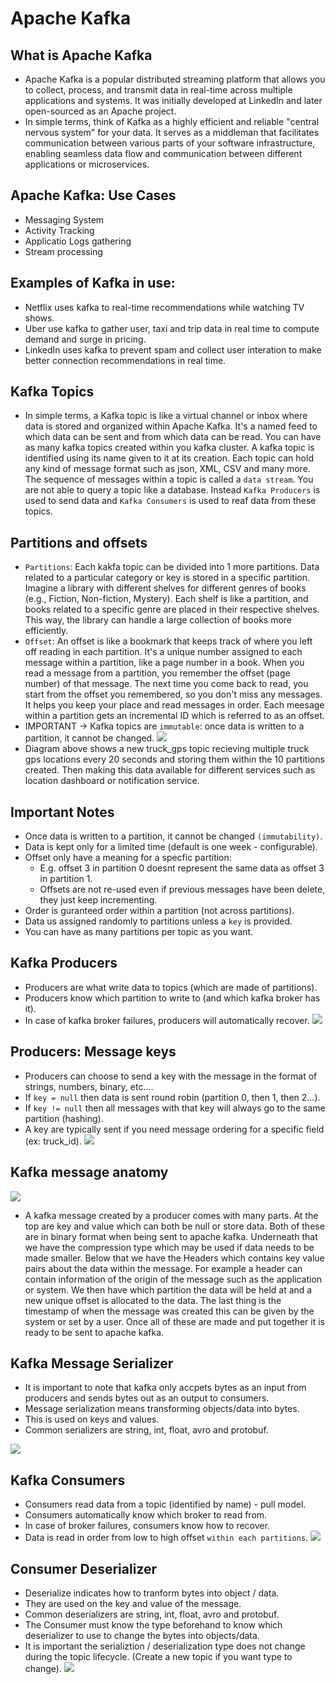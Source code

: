 # Apache Kafka 

## What is Apache Kafka 
- Apache Kafka is a popular distributed streaming platform that allows you to collect, process, and transmit data in real-time across multiple applications and systems. It was initially developed at LinkedIn and later open-sourced as an Apache project.
- In simple terms, think of Kafka as a highly efficient and reliable "central nervous system" for your data. It serves as a middleman that facilitates communication between various parts of your software infrastructure, enabling seamless data flow and communication between different applications or microservices.

## Apache Kafka: Use Cases
- Messaging System
- Activity Tracking
- Applicatio Logs gathering
- Stream processing

## Examples of Kafka in use:
- Netflix uses kafka to real-time recommendations while watching TV shows.
- Uber use kafka to gather user, taxi and trip data in real time to compute demand and surge in pricing.
- LinkedIn uses kafka to prevent spam and collect user interation to make better connection recommendations in real time.

## Kafka Topics
- In simple terms, a Kafka topic is like a virtual channel or inbox where data is stored and organized within Apache Kafka. It's a named feed to which data can be sent and from which data can be read. You can have as many kafka topics created within you kafka cluster. A kafka topic is identified using its name given to it at its creation. Each topic can hold any kind of message format such as json, XML, CSV and many more. The sequence of messages within a topic is called a `data stream`. You are not able to query a topic like a database. Instead `Kafka Producers` is used to send data and `Kafka Consumers` is used to reaf data from these topics.

## Partitions and offsets
- `Partitions`: Each kakfa topic can be divided into 1 more partitions. Data related to a particular category or key is stored in a specific partition. Imagine a library with different shelves for different genres of books (e.g., Fiction, Non-fiction, Mystery). Each shelf is like a partition, and books related to a specific genre are placed in their respective shelves. This way, the library can handle a large collection of books more efficiently.
- `Offset`: An offset is like a bookmark that keeps track of where you left off reading in each partition. It's a unique number assigned to each message within a partition, like a page number in a book. When you read a message from a partition, you remember the offset (page number) of that message. The next time you come back to read, you start from the offset you remembered, so you don't miss any messages. It helps you keep your place and read messages in order. Each meesage within a partition gets an incremental ID which is referred to as an offset.
- IMPORTANT -> Kafka topics are `immutable`: once data is written to a partition, it cannot be changed.
![](./Images/truck_gps_kafka.png)
- Diagram above shows a new truck_gps topic recieving multiple truck gps locations every 20 seconds and storing them within the 10 partitions created. Then making this data available for different services such as location dashboard or notification service. 

## Important Notes
- Once data is written to a partition, it cannot be changed `(immutability)`.
- Data is kept only for a limited time (default is one week - configurable).
- Offset only have a meaning for a specfic partition:
    - E.g. offset 3 in partition 0 doesnt represent the same data as offset 3 in partition 1.
    - Offsets are not re-used even if previous messages have been delete, they just keep incrementing.
- Order is guranteed order within a partition (not across partitions).
- Data us assigned randomly to partitions unless a `key` is provided.
- You can have as many partitions per topic as you want.

## Kafka Producers 
- Producers are what write data to topics (which are made of partitions).
- Producers know which partition to write to (and which kafka broker has it).
- In case of kafka broker failures, producers will automatically recover.
![](./Images/kafka_producers.png)

## Producers: Message keys
- Producers can choose to send a key with the message in the format of strings, numbers, binary, etc....
- If `key = null` then data is sent round robin (partition 0, then 1, then 2...).
- If `key != null` then all messages with that key will always go to the same partition (hashing).
- A key are typically sent if you need message ordering for a specific field (ex: truck_id).
![](./Images/producers_keys.png)

## Kafka message anatomy
![](./Images/Kafka_message.png)
- A kafka message created by a producer comes with many parts. At the top are key and value which can both be null or store data. Both of these are in binary format when being sent to apache kafka. Underneath that we have the compression type which may be used if data needs to be made smaller. Below that we have the Headers which contains key value pairs about the data within the message. For example a header can contain information of the origin of the message such as the application or system. We then have which partition the data will be held at and a new unique offset is allocated to the data. The last thing is the timestamp of when the message was created this can be given by the system or set by a user. Once all of these are made and put together it is ready to be sent to apache kafka.

## Kafka Message Serializer
- It is important to note that kafka only accpets bytes as an input from producers and sends bytes out as an output to consumers. 
- Message serialization means transforming objects/data into bytes.
- This is used on keys and values.
- Common serializers are string, int, float, avro and protobuf.

![](./Images/message_serializer.png)

## Kafka Consumers
- Consumers read data from a topic (identified by name) - pull model.
- Consumers automatically know which broker to read from.
- In case of broker failures, consumers know how to recover.
- Data is read in order from low to high offset `within each partitions`.
![](./Images/kafka_consumer.png)

## Consumer Deserializer
- Deserialize indicates how to tranform bytes into object / data.
- They are used on the key and value of the message.
- Common deserializers are string, int, float, avro and protobuf.
- The Consumer must know the type beforehand to know which deserializer to use to change the bytes into objects/data.
- It is important the serializtion / deserialization type does not change during the topic lifecycle. (Create a new topic if you want type to change).
![](./Images/consumer_deserializer.png)